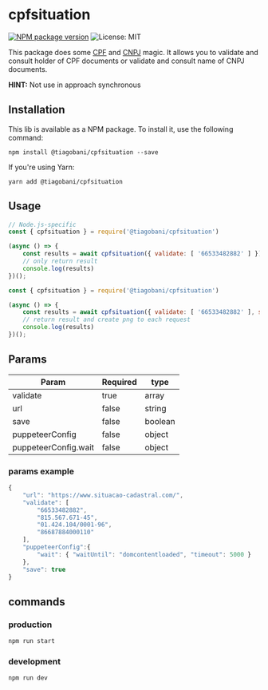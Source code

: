 # cpfsituation

[![NPM package version](https://img.shields.io/npm/v/@tiagobani/cpfsituation.svg)](https://www.npmjs.com/package/@tiagobani/cpfsituation)
![License: MIT](https://img.shields.io/npm/l/@tiagobani/cpfsituation.svg)

This package does some
[CPF](http://en.wikipedia.org/wiki/Cadastro_de_Pessoas_F%C3%ADsicas) and 
[CNPJ](https://pt.wikipedia.org/wiki/Cadastro_Nacional_da_Pessoa_Jur%C3%ADdica) magic. It allows you to validate and consult holder of CPF documents or validate and consult name of CNPJ documents.

**HINT:** Not use in approach synchronous

## Installation

This lib is available as a NPM package. To install it, use the following
command:

```
npm install @tiagobani/cpfsituation --save
```

If you're using Yarn:

```
yarn add @tiagobani/cpfsituation
```

## Usage

```js
// Node.js-specific
const { cpfsituation } = require('@tiagobani/cpfsituation')

(async () => {
    const results = await cpfsituation({ validate: [ '66533482882' ] }) 
    // only return result
    console.log(results)
})();

const { cpfsituation } = require('@tiagobani/cpfsituation')

(async () => {
    const results = await cpfsituation({ validate: [ '66533482882' ], save: true }) 
    // return result and create png to each request
    console.log(results)
})();
```

## Params
| Param                  | Required      |  type            | 
| ---------------------- | ------------- |  --------------- |
| validate               | true          |  array           | 
| url                    | false         |  string          |
| save                   | false         |  boolean         |
| puppeteerConfig        | false         |  object          |
| puppeteerConfig.wait   | false         |  object          |

### params example
```js
{
    "url": "https://www.situacao-cadastral.com/",
    "validate": [
        "66533482882",
        "815.567.671-45",
        "01.424.104/0001-96",
        "86687884000110"
    ],
    "puppeteerConfig":{
        "wait": { "waitUntil": "domcontentloaded", "timeout": 5000 }
    },
    "save": true
}
```

## commands 
### production
```bash
npm run start 
```

### development
```bash
npm run dev
```
